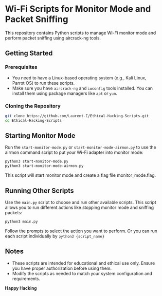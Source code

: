 # Wi-Fi Scripts for Monitor Mode and Packet Sniffing

This repository contains Python scripts to manage Wi-Fi monitor mode and perform packet sniffing using aircrack-ng tools.

## Getting Started

### Prerequisites

- You need to have a Linux-based operating system (e.g., Kali Linux, Parrot OS) to run these scripts.
- Make sure you have `aircrack-ng` and `iwconfig` tools installed. You can install them using package managers like `apt` or `yum`.

### Cloning the Repository

```bash
git clone https://github.com/Laurent-I/Ethical-Hacking-Scripts.git
cd Ethical-Hacking-Scripts
```
## Starting Monitor Mode
Run the `start-monitor-mode.py` or `start-monitor-mode-airmon.py` to use the airmon command script to put your Wi-Fi adapter into monitor mode:

```bash
python3 start-monitor-mode.py
python3 start-monitor-mode-airmon.py
```

This script will start monitor mode and create a flag file monitor_mode.flag.

## Running Other Scripts
Use the `main.py` script to choose and run other available scripts. This script allows you to run different actions like stopping monitor mode and sniffing packets:

```bash
python3 main.py
```

Follow the prompts to select the action you want to perform.
Or you can run each script individually by `python3 {script_name}`

## Notes
  - These scripts are intended for educational and ethical use only. Ensure you have proper authorization before using them.
  - Modify the scripts as needed to match your system configuration and requirements.

**Happy Hacking**
